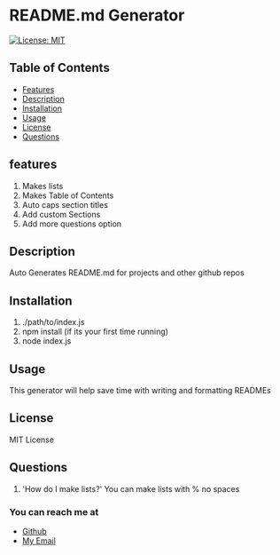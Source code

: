 # README.md Generator

[![License: MIT](https://img.shields.io/badge/License-MIT-yellow.svg)](https://opensource.org/licenses/MIT)

## Table of Contents

* [Features](#features)
* [Description](#description)
* [Installation](#installation)
* [Usage](#usage)
* [License](#license)
* [Questions](#questions)

## features

1. Makes lists
2. Makes Table of Contents
3. Auto caps section titles
4. Add custom Sections
5. Add more questions option
## Description

Auto Generates README.md for projects and other github repos

## Installation

1. ./path/to/index.js
2. npm install (if its your first time running)
3. node index.js
## Usage

This generator will help save time with writing and formatting READMEs

## License

MIT License

## Questions

1. 'How do I make lists?' You can make lists with % no spaces
### You can reach me at

* [Github](https://github.com/deadstockskeleton)
* [My Email](iyanamedlock@gmail.com)

